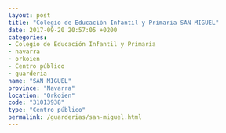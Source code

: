 ```yaml
---
layout: post
title: "Colegio de Educación Infantil y Primaria SAN MIGUEL"
date: 2017-09-20 20:57:05 +0200
categories:
- Colegio de Educación Infantil y Primaria
- navarra
- orkoien
- Centro público
- guarderia
name: "SAN MIGUEL"
province: "Navarra"
location: "Orkoien"
code: "31013938"
type: "Centro público"
permalink: /guarderias/san-miguel.html
---
```

